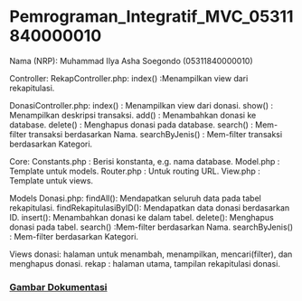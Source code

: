 # Pemrograman_Integratif_MVC_05311840000010
Nama (NRP): Muhammad Ilya Asha Soegondo (05311840000010)

Controller:
  RekapController.php:
    index() :Menampilkan view dari rekapitulasi.
  
  DonasiController.php:
    index() : Menampilkan view dari donasi.
    show()  : Menampilkan deskripsi transaksi.
    add()   : Menambahkan donasi ke database.
    delete()  : Menghapus donasi pada database.
    search()  : Mem-filter transaksi berdasarkan Nama.
    searchByJenis() : Mem-filter transaksi berdasarkan Kategori.

Core:
  Constants.php : Berisi konstanta, e.g. nama database.
  Model.php : Template untuk models.
  Router.php : Untuk routing URL.
  View.php : Template untuk views.
 
Models
  Donasi.php:
    findAll(): Mendapatkan seluruh data pada tabel rekapitulasi.
    findRekapitulasiByID(): Mendapatkan data donasi berdasarkan ID.
    insert(): Menambahkan donasi ke dalam tabel.
    delete(): Menghapus donasi pada tabel.
    search() :Mem-filter berdasarkan Nama.
    searchByJenis() : Mem-filter berdasarkan Kategori.
                    
Views
  donasi: halaman untuk menambah, menampilkan, mencari(filter), dan menghapus donasi.
  rekap : halaman utama, tampilan rekapitulasi donasi.

### [Gambar Dokumentasi](/../../tree/master/img)
